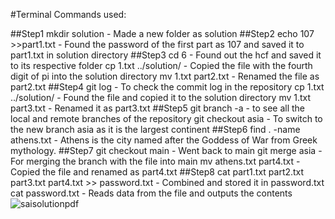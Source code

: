 #Terminal Commands used:

##Step1
mkdir solution - Made a new folder as solution
##Step2
echo 107 >>part1.txt - Found the password of the first part as 107 and saved it to part1.txt in solution directory
##Step3
cd 6 - Found out the hcf and saved it to its respective folder
cp 1.txt ../solution/ - Copied the file with the fourth digit of pi into the solution directory
mv 1.txt part2.txt - Renamed the file as part2.txt
##Step4
git log - To check the commit log in the repository
cp 1.txt ../solution/ - Found the file and copied it to the solution directory
mv 1.txt part3.txt - Renamed it as part3.txt
##Step5
git branch -a - to see all the local and remote branches of the repository
git checkout asia - To switch to the new branch asia as it is the largest continent
##Step6
find . -name athens.txt - Athens is the city named after the Goddess of War from Greek mythology.
##Step7
git checkout main - Went back to main
git merge asia - For merging the branch with the file into main
mv athens.txt part4.txt - Copied the file and renamed as part4.txt
##Step8
cat part1.txt part2.txt part3.txt part4.txt >> password.txt - Combined and stored it in password.txt
cat password.txt -  Reads data from the file and outputs the contents
![saisolutionpdf](https://user-images.githubusercontent.com/116486234/201688332-449cd6af-2513-4782-89b5-37e07da362ef.png)
